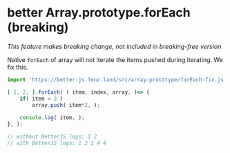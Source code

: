# better Array.prototype.forEach (breaking)

_This feature makes breaking change, not included in *breaking-free* version_

Native `forEach` of array will not iterate the items pushed during iterating. We fix this. 

```javascript
import 'https://better-js.fenz.land/src/array-prototype/forEach-fix.js';

[ 1, 2, ].forEach( ( item, index, array, )=> {
	if( item < 3 )
		array.push( item*2, );
	
	console.log( item, );
}, );

// without BetterJS logs: 1 2
// with BetterJS logs: 1 2 2 4 4
```
